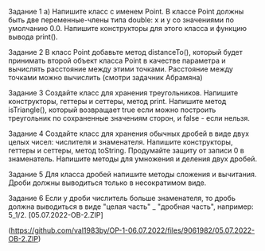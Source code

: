 Задание 1
a) Напишите класс с именем Point. В классе Point должны быть две переменные-члены типа double: х и у со значениями по умолчанию 0.0. Напишите конструкторы для этого класса и функцию вывода print().

Задание 2
В класс Point добавьте метод distanceTo(), который будет принимать второй объект класса Point в качестве параметра и вычислять расстояние между этими точками. Расстояние между точками можно вычислить (смотри задачник Абрамяна)

Задание 3
Создайте класс для хранения треугольников. 
Напишите конструкторы, геттеры и сеттеры, метод print.
Напишите метод isTriangle(), который возвращает true если можно построить треугольник по сохраненные значениям сторон, и false - если нельзя.

Задание 4
Создайте класс для хранения обычных дробей в виде двух целых чисел: числителя и знаменателя. Напишите конструкторы, геттеры и сеттеры, метод toString. Продумайте защиту от записи 0 в знаменатель.
Напишите методы для умножения и деления двух дробей.

Задание 5
Для класса дробей напишите методы сложения и вычитания. Дроби должны выводиться только в несократимом виде.

Задание 6
Если у дроби числитель больше знаменателя, то дробь должна выводиться в виде "целая часть" _ "дробная часть", например: 5_1/2.
[05.07.2022-OB-2.ZIP]

(https://github.com/val1983by/OP-1-06.07.2022/files/9061982/05.07.2022-OB-2.ZIP)
